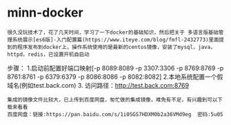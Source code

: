 # minn-docker
     
    很久没玩技术了，花了几天时间，学习了一下docker的基础知识，然后把关于 多语言版基础管理系统展示[es6版]-入门配置篇(https://www.iteye.com/blog/fmfl-2432773)里面提到的程序发布到docker上，操作系统使用的是最新的centos镜像，安装了mysql，java，httpd，redis，已设置开机自启动
    
 步骤：
    1.启动前配置好端口映射[-p 8089:8089 -p 3307:3306 -p 8769:8769 -p 8761:8761 -p 6379:6379 -p 8086:8086 -p        8082:8082]
    2.本地系统配置一个假域名(例如test.back.com)
    3. 访问路径：http://test.back.com:8769
    
    集成的镜像文件比较大，已上传到百度网盘，匆忙做的集成镜像，难免有不足，有兴趣到可以下载来看看
    百度网盘：链接:https://pan.baidu.com/s/1i0SGS7HDXM0b2a36VMd9eg  密码:5u05

